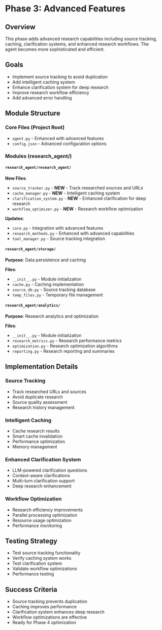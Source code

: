 # Phase 3: Advanced Features

## Overview
This phase adds advanced research capabilities including source tracking, caching, clarification systems, and enhanced research workflows. The agent becomes more sophisticated and efficient.

## Goals
- Implement source tracking to avoid duplication
- Add intelligent caching system
- Enhance clarification system for deep research
- Improve research workflow efficiency
- Add advanced error handling

## Module Structure

### Core Files (Project Root)
- `agent.py` - Enhanced with advanced features
- `config.json` - Advanced configuration options

### Modules (research_agent/)

#### `research_agent/research_agent/`
**New Files**:
- `source_tracker.py` - **NEW** - Track researched sources and URLs
- `cache_manager.py` - **NEW** - Intelligent caching system
- `clarification_system.py` - **NEW** - Enhanced clarification for deep research
- `workflow_optimizer.py` - **NEW** - Research workflow optimization

**Updates**:
- `core.py` - Integration with advanced features
- `research_methods.py` - Enhanced with advanced capabilities
- `tool_manager.py` - Source tracking integration

#### `research_agent/storage/`
**Purpose**: Data persistence and caching

**Files**:
- `__init__.py` - Module initialization
- `cache.py` - Caching implementation
- `source_db.py` - Source tracking database
- `temp_files.py` - Temporary file management

#### `research_agent/analytics/`
**Purpose**: Research analytics and optimization

**Files**:
- `__init__.py` - Module initialization
- `research_metrics.py` - Research performance metrics
- `optimization.py` - Research optimization algorithms
- `reporting.py` - Research reporting and summaries

## Implementation Details

### Source Tracking
- Track researched URLs and sources
- Avoid duplicate research
- Source quality assessment
- Research history management

### Intelligent Caching
- Cache research results
- Smart cache invalidation
- Performance optimization
- Memory management

### Enhanced Clarification System
- LLM-powered clarification questions
- Context-aware clarifications
- Multi-turn clarification support
- Deep research enhancement

### Workflow Optimization
- Research efficiency improvements
- Parallel processing optimization
- Resource usage optimization
- Performance monitoring

## Testing Strategy
- Test source tracking functionality
- Verify caching system works
- Test clarification system
- Validate workflow optimizations
- Performance testing

## Success Criteria
- Source tracking prevents duplication
- Caching improves performance
- Clarification system enhances deep research
- Workflow optimizations are effective
- Ready for Phase 4 optimization
